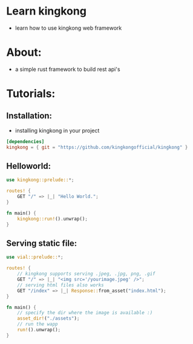 # Learn kingkong
- learn how to use kingkong web framework

# About:
- a simple rust framework to build rest api's

# Tutorials:

## Installation:

- installing kingkong in your project
```toml
[dependencies]
kingkong = { git = "https://github.com/kingkongofficial/kingkong" }
```


## Helloworld:
```rust
use kingkong::prelude::*;

routes! {
    GET "/" => |_| "Hello World.";
}

fn main() {
    kingkong::run!().unwrap();
}
```

## Serving static file:
```rust
use vial::prelude::*;

routes! {
    // kingkong supports serving .jpeg, .jpg, png, .gif
    GET "/" => |_| "<img src='/yourimage.jpeg' />";
    // serving html files also works
    GET "/index" => |_| Response::from_asset("index.html");
}

fn main() {
    // specify the dir where the image is available :)
    asset_dir!("./assets");
    // run the wapp
    run!().unwrap();
}
```
